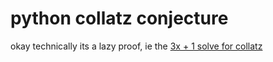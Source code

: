 # python collatz conjecture
 
okay technically its a lazy proof, ie the [3x + 1 solve for collatz](https://en.wikipedia.org/wiki/3x_%2B_1_semigroup)
